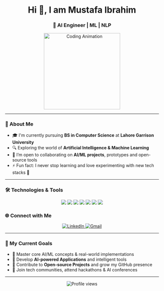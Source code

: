 <!-- Profile Banner -->

<h1 align="center">Hi 👋, I am Mustafa Ibrahim</h1>
<h3 align="center"> 🤖 AI Engineer | ML | NLP </h3>

<p align="center">
  <img src="https://media.giphy.com/media/qgQUggAC3Pfv687qPC/giphy.gif" alt="Coding Animation" width="250" />
</p>

---

### 📌 About Me

- 🎓 I'm currently pursuing **BS in Computer Science** at **Lahore Garrison University**
- 🔍 Exploring the world of **Artificial Intelligence & Machine Learning**
- 🤝 I’m open to collaborating on **AI/ML projects**, prototypes and open-source tools
- ⚡ Fun fact: I never stop learning and love experimenting with new tech stacks 🚀

---

### 🛠️ Technologies & Tools

<p align="center">
  <img src="https://img.shields.io/badge/C++-00599C?style=for-the-badge&logo=c%2B%2B&logoColor=white"/>
  <img src="https://img.shields.io/badge/Python-3776AB?style=for-the-badge&logo=python&logoColor=white"/>
  <img src="https://img.shields.io/badge/Jupyter-F37626?style=for-the-badge&logo=jupyter&logoColor=white"/>
  <img src="https://img.shields.io/badge/TensorFlow-FF6F00?style=for-the-badge&logo=tensorflow&logoColor=white"/>
  <img src="https://img.shields.io/badge/Keras-D00000?style=for-the-badge&logo=keras&logoColor=white"/>
  <img src="https://img.shields.io/badge/scikit--learn-F7931E?style=for-the-badge&logo=scikit-learn&logoColor=white"/>
  <img src="https://img.shields.io/badge/GitHub-181717?style=for-the-badge&logo=github&logoColor=white"/>
</p>


### 🌐 Connect with Me

<p align="center">
  <a href="https://www.linkedin.com/in/mustafaibrahim10/" target="_blank">
    <img src="https://img.shields.io/badge/LinkedIn-0A66C2?style=for-the-badge&logo=linkedin&logoColor=white" alt="LinkedIn" />
  </a>
  <a href="mailto:iammustafaibrahim1012@gmail.com">
    <img src="https://img.shields.io/badge/Gmail-D14836?style=for-the-badge&logo=gmail&logoColor=white" alt="Gmail"/>
  </a>
</p>

---

### 🧠 My Current Goals

- 🔹 Master core AI/ML concepts & real-world implementations  
- 🔹 Develop **AI-powered Applications** and intelligent tools  
- 🔹 Contribute to **Open-source Projects** and grow my GitHub presence  
- 🔹 Join tech communities, attend hackathons & AI conferences  

---

<!-- Visitor Counter -->
<p align="center">
  <img src="https://komarev.com/ghpvc/?username=mustafaibrahim00&label=Profile%20views&color=0e75b6&style=flat" alt="Profile views" />
</p>
